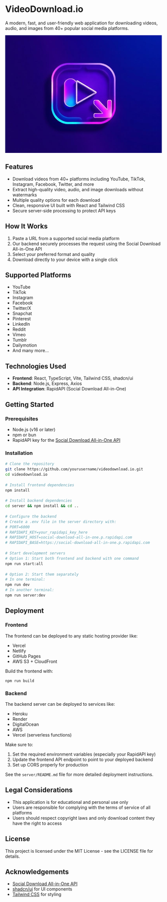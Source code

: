 # VideoDownload.io

A modern, fast, and user-friendly web application for downloading videos, audio, and images from 40+ popular social media platforms.

![VideoDownload.io Screenshot](src/assets/video-download-hero.png)

## Features

- Download videos from 40+ platforms including YouTube, TikTok, Instagram, Facebook, Twitter, and more
- Extract high-quality video, audio, and image downloads without watermarks
- Multiple quality options for each download
- Clean, responsive UI built with React and Tailwind CSS
- Secure server-side processing to protect API keys

## How It Works

1. Paste a URL from a supported social media platform
2. Our backend securely processes the request using the Social Download All-in-One API
3. Select your preferred format and quality
4. Download directly to your device with a single click

## Supported Platforms

- YouTube
- TikTok
- Instagram
- Facebook
- Twitter/X
- Snapchat
- Pinterest
- LinkedIn
- Reddit
- Vimeo
- Tumblr
- Dailymotion
- And many more...

## Technologies Used

- **Frontend**: React, TypeScript, Vite, Tailwind CSS, shadcn/ui
- **Backend**: Node.js, Express, Axios
- **API Integration**: RapidAPI (Social Download All-in-One)

## Getting Started

### Prerequisites

- Node.js (v16 or later)
- npm or bun
- RapidAPI key for the [Social Download All-in-One API](https://rapidapi.com/ytjar/api/social-download-all-in-one)

### Installation

```sh
# Clone the repository
git clone https://github.com/yourusername/videodownload.io.git
cd videodownload.io

# Install frontend dependencies
npm install

# Install backend dependencies
cd server && npm install && cd ..

# Configure the backend
# Create a .env file in the server directory with:
# PORT=6000
# RAPIDAPI_KEY=your_rapidapi_key_here
# RAPIDAPI_HOST=social-download-all-in-one.p.rapidapi.com
# RAPIDAPI_BASE=https://social-download-all-in-one.p.rapidapi.com

# Start development servers
# Option 1: Start both frontend and backend with one command
npm run start:all

# Option 2: Start them separately
# In one terminal:
npm run dev
# In another terminal:
npm run server:dev
```

## Deployment

### Frontend

The frontend can be deployed to any static hosting provider like:
- Vercel
- Netlify
- GitHub Pages
- AWS S3 + CloudFront

Build the frontend with:
```
npm run build
```

### Backend

The backend server can be deployed to services like:
- Heroku
- Render
- DigitalOcean
- AWS
- Vercel (serverless functions)

Make sure to:
1. Set the required environment variables (especially your RapidAPI key)
2. Update the frontend API endpoint to point to your deployed backend
3. Set up CORS properly for production

See the `server/README.md` file for more detailed deployment instructions.

## Legal Considerations

- This application is for educational and personal use only
- Users are responsible for complying with the terms of service of all platforms
- Users should respect copyright laws and only download content they have the right to access

## License

This project is licensed under the MIT License - see the LICENSE file for details.

## Acknowledgements

- [Social Download All-in-One API](https://rapidapi.com/ytjar/api/social-download-all-in-one)
- [shadcn/ui](https://ui.shadcn.com/) for UI components
- [Tailwind CSS](https://tailwindcss.com/) for styling